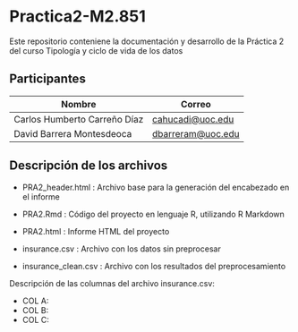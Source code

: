 # Practica2-M2.851

Este repositorio conteniene la documentación y desarrollo de la Práctica 2 del curso Tipología y ciclo de vida de los datos

## Participantes
| Nombre | Correo |
| ------ | ------ |
| Carlos Humberto Carreño Díaz | cahucadi@uoc.edu |
| David Barrera Montesdeoca | dbarreram@uoc.edu |

## Descripción de los archivos

* PRA2_header.html : Archivo base para la generación del encabezado en el informe
* PRA2.Rmd : Código del proyecto en lenguaje R, utilizando R Markdown
* PRA2.html : Informe HTML del proyecto

* insurance.csv : Archivo con los datos sin preprocesar
* insurance_clean.csv : Archivo con los resultados del preprocesamiento


Descripción de las columnas del archivo insurance.csv:

* COL A: 
* COL B: 
* COL C: 
